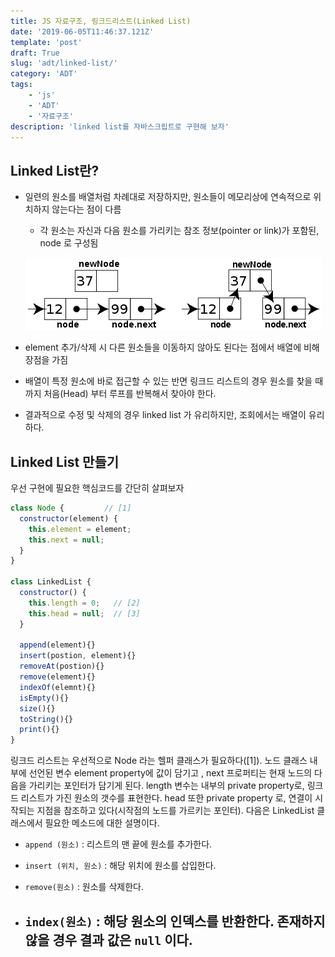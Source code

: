 ```yaml
---
title: JS 자료구조, 링크드리스트(Linked List)
date: '2019-06-05T11:46:37.121Z'
template: 'post'
draft: True
slug: 'adt/linked-list/'
category: 'ADT'
tags:
	- 'js'
  	- 'ADT'
  	- '자료구조'
description: 'linked list를 자바스크립트로 구현해 보자'
---
```




## Linked List란?

- 일련의 원소를 배열처럼 차례대로 저장하지만, 원소들이 메모리상에 연속적으로 위치하지 않는다는 점이 다름

  - 각 원소는 자신과 다음 원소를 가리키는 참조 정보(pointer or link)가 포함된, node 로 구성됨 

  ![Image result for linked list](assets/474px-CPT-LinkedLists-addingnode.svg.png)

- element 추가/삭제 시 다른 원소들을 이동하지 않아도 된다는 점에서 배열에 비해 장점을 가짐
- 배열이 특정 원소에 바로 접근할 수 있는 반면 링크드 리스트의 경우 원소를 찾을 때까지 처음(Head) 부터 루프를 반복해서 찾아야 한다. 
- 결과적으로 수정 및 삭제의 경우 linked list 가 유리하지만, 조회에서는 배열이 유리하다. 

## Linked List 만들기 

우선 구현에 필요한 핵심코드를 간단히 살펴보자

```js
class Node {         // [1]
  constructor(element) { 
    this.element = element;
    this.next = null;
  }
}

class LinkedList {
  constructor() {
    this.length = 0;   // [2]
    this.head = null;  // [3]
  }

  append(element){}
  insert(postion, element){}
  removeAt(postion){}
  remove(element){}
  indexOf(elemnt){}
  isEmpty(){}
  size(){}
  toString(){}
  print(){} 
}
```

링크드 리스트는 우선적으로 Node 라는 헬퍼 클래스가 필요하다([1]). 노드 클래스 내부에 선언된 변수 element property에 값이 담기고 , next 프로퍼티는 현재 노드의 다음을 가리키는 포인터가 담기게 된다. length 변수는 내부의 private property로, 링크드 리스트가 가진 원소의 갯수를 표현한다. head 또한 private property 로, 연결이 시작되는 지점을 참조하고 있다(시작점의 노드를 가르키는 포인터). 다음은 LinkedList 클래스에서 필요한 메소드에 대한 설명이다.

- `append (원소)` :  리스트의 맨 끝에 원소를 추가한다.

- `insert (위치, 원소)` : 해당 위치에 원소를 삽입한다.
- `remove(원소)` : 원소를 삭제한다.
- `index(원소)` : 해당 원소의 인덱스를 반환한다. 존재하지 않을 경우 결과 값은 `null` 이다.    
  - 

